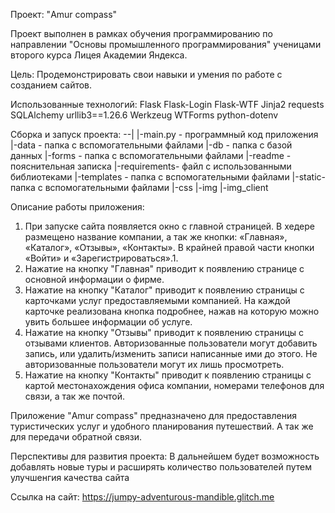 Проект: "Amur compass"

Проект выполнен в рамках обучения программированию по
направлении "Основы промышленного программирования"
ученицами второго курса Лицея Академии Яндекса.

Цель:
Продемонстрировать свои навыки и умения по работe c созданием сайтов.


Использованные технологий:
Flask
Flask-Login
Flask-WTF
Jinja2
requests
SQLAlchemy
urllib3==1.26.6
Werkzeug
WTForms
python-dotenv

Сборка и запуск проекта:
--|
  |-main.py - программный код приложения
  |-data - папка с вспомогательными файлами
  |-db - папка с базой данных
  |-forms - папка с вспомогательными файлами
  |-readme - пояснительная записка
  |-requirements- файл с использованными библиотеками
  |-templates - папка с вспомогательными файлами
  |-static- папка с вспомогательными файлами
    |-css
    |-img
    |-img_client
  
  
Описание работы приложения: 
1. При запуске сайта появляется окно с главной страницей. В хедере размещено название компании, а так же кнопки: «Главная», «Каталог», «Отзывы», «Контакты». В крайней правой части кнопки «Войти» и «Зарегистрироваться».1. 
2. Нажатие на кнопку "Главная" приводит к появлению странице с основной информации о фирме. 
3. Нажатие на кнопку "Каталог" приводит к появлению страницы с карточками услуг предоставляемыми компанией. На каждой карточке реализована кнопка подробнее, нажав на которую можно увить большее информации об услуге.  
4. Нажатие на кнопку "Отзывы" приводит к появлению страницы с отзывами клиентов. Авторизованные пользователи могут добавить запись, или удалить/изменить записи написанные ими до этого. Не авторизованные пользователи могут их лишь просмотреть. 
5. Нажатие на кнопку "Контакты" приводит к появлению страницы с картой местонахождения офиса компании, номерами телефонов для связи, а так же почтой.

Приложение "Amur compass" предназначено для предоставления туристических услуг и удобного планирования путешествий. А так же для передачи обратной связи. 

Перспективы для развития проекта:
В дальнейшем будет возможность добавлять новые туры и расширять количество пользователей путем улучшенгия качества сайта

Ссылка на сайт: https://jumpy-adventurous-mandible.glitch.me
